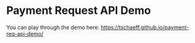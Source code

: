 # Payment Request API Demo

You can play through the demo here: https://tschaeff.github.io/payment-req-api-demo/
